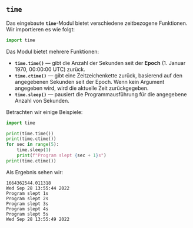## `time`

Das eingebaute **`time`**-Modul bietet verschiedene zeitbezogene Funktionen. Wir importieren es wie folgt:

```python
import time
```

Das Modul bietet mehrere Funktionen:

  * **`time.time()`** — gibt die Anzahl der Sekunden seit der **Epoch** (1. Januar 1970, 00:00:00 UTC) zurück.
  * **`time.ctime()`** — gibt eine Zeitzeichenkette zurück, basierend auf den angegebenen Sekunden seit der Epoch. Wenn kein Argument angegeben wird, wird die aktuelle Zeit zurückgegeben.
  * **`time.sleep()`** — pausiert die Programmausführung für die angegebene Anzahl von Sekunden.

Betrachten wir einige Beispiele:

```python
import time

print(time.time())
print(time.ctime())
for sec in range(5):
    time.sleep(1)
    print(f"Program slept {sec + 1}s")
print(time.ctime())
```

Als Ergebnis sehen wir:

```
1664362544.011318
Wed Sep 28 13:55:44 2022
Program slept 1s
Program slept 2s
Program slept 3s
Program slept 4s
Program slept 5s
Wed Sep 28 13:55:49 2022
```

```
```